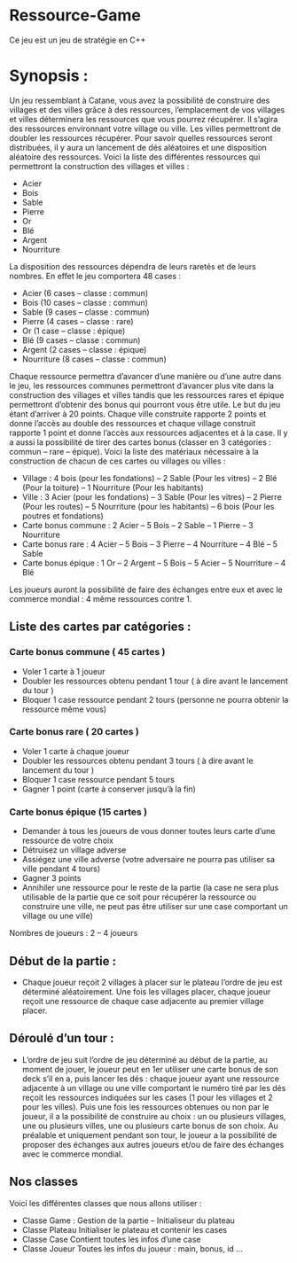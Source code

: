 # Ressource-Game
Ce jeu est un jeu de stratégie en C++ 

# Synopsis :
Un jeu ressemblant à Catane, vous avez la possibilité de construire des villages et des villes grâce à des ressources, l’emplacement de vos villages et villes déterminera les ressources que vous pourrez récupérer. Il s’agira des ressources environnant votre village ou ville. Les villes permettront de doubler les ressources récupérer. Pour savoir quelles ressources seront distribuées, il y aura un lancement de dés aléatoires et une disposition aléatoire des ressources. Voici la liste des différentes ressources qui permettront la construction des villages et villes :

-	Acier
-	Bois
-	Sable
-	Pierre
-	Or
-	Blé
-	Argent
-	Nourriture
  
La disposition des ressources dépendra de leurs raretés et de leurs nombres. En effet le jeu comportera 48 cases :

-	Acier (6 cases – classe : commun)
-	Bois (10 cases – classe : commun)
-	Sable (9 cases – classe : commun)
-	Pierre (4 cases – classe : rare)
-	Or (1 case – classe : épique)
-	Blé (9 cases – classe : commun)
-	Argent (2 cases – classe : épique)
-	Nourriture (8 cases – classe : commun)
  
Chaque ressource permettra d’avancer d’une manière ou d’une autre dans le jeu, les ressources communes permettront d’avancer plus vite dans la construction des villages et villes tandis que les ressources rares et épique permettront d’obtenir des bonus qui pourront vous être utile. Le but du jeu étant d’arriver à 20 points. Chaque ville construite rapporte 2 points et donne l’accès au double des ressources et chaque village construit rapporte 1 point et donne l’accès aux ressources adjacentes et à la case. Il y a aussi la possibilité de tirer des cartes bonus (classer en 3 catégories : commun – rare – épique). Voici la liste des matériaux nécessaire à la construction de chacun de ces cartes ou villages ou villes :

-	Village : 4 bois (pour les fondations) – 2 Sable (Pour les vitres) – 2 Blé (Pour la toiture) – 1 Nourriture (Pour les habitants)
-	Ville : 3 Acier (pour les fondations) – 3 Sable (Pour les vitres) – 2 Pierre (Pour les routes) – 5 Nourriture (pour les habitants) – 6 bois (Pour les poutres et fondations)
-	Carte bonus commune : 2 Acier – 5 Bois – 2 Sable – 1 Pierre – 3 Nourriture
-	Carte bonus rare : 4 Acier – 5 Bois – 3 Pierre – 4 Nourriture – 4 Blé – 5 Sable
-	Carte bonus épique : 1 Or – 2 Argent – 5 Bois – 5 Acier – 5 Nourriture – 4 Blé
  
Les joueurs auront la possibilité de faire des échanges entre eux et avec le commerce mondial : 4 même ressources contre 1.

## Liste des cartes par catégories : 

### Carte bonus commune ( 45 cartes ) 
-	Voler 1 carte à 1 joueur
-	Doubler les ressources obtenu pendant 1 tour ( à dire avant le lancement du tour )
-	Bloquer 1 case ressource pendant 2 tours (personne ne pourra obtenir la ressource même vous)
### Carte bonus rare ( 20 cartes )
-	Voler 1 carte à chaque joueur
-	Doubler les ressources obtenu pendant 3 tours ( à dire avant le lancement du tour )
-	Bloquer 1 case ressource pendant 5 tours
-	Gagner 1 point (carte à conserver jusqu’à la fin)
### Carte bonus épique (15 cartes )
-	Demander à tous les joueurs de vous donner toutes leurs carte d’une ressource de votre choix
-	Détruisez un village adverse
-	Assiégez une ville adverse (votre adversaire ne pourra pas utiliser sa ville pendant 4 tours)
-	Gagner 3 points
-	Annihiler une ressource pour le reste de la partie (la case ne sera plus utilisable de la partie que ce soit pour récupérer la ressource ou construire une ville, ne peut pas être utiliser sur une case comportant un village ou une ville)

Nombres de joueurs : 2 – 4 joueurs

## Début de la partie :
-	Chaque joueur reçoit 2 villages à placer sur le plateau l’ordre de jeu est déterminé aléatoirement. Une fois les villages placer, chaque joueur reçoit une ressource de chaque case adjacente au premier village placer.
  
## Déroulé d’un tour :
-	L’ordre de jeu suit l’ordre de jeu déterminé au début de la partie, au moment de jouer, le joueur peut en 1er utiliser une carte bonus de son deck s’il en a, puis lancer les dés : chaque joueur ayant une ressource adjacente à un village ou une ville comportant le numéro tiré par les dés reçoit les ressources indiquées sur les cases (1 pour les villages et 2 pour les villes). Puis une fois les ressources obtenues ou non par le joueur, il a la possibilité de construire au choix : un ou plusieurs villages, une ou plusieurs villes, une ou plusieurs carte bonus de son choix. Au préalable et uniquement pendant son tour, le joueur a la possibilité de proposer des échanges aux autres joueurs et/ou de faire des échanges avec le commerce mondial.

## Nos classes

Voici les différentes classes que nous allons utiliser :
-	Classe Game :
Gestion de la partie – Initialiseur du plateau
-	Classe Plateau
Initialiser le plateau et contenir les cases
-	Classe Case
Contient toutes les infos d’une case
-	Classe Joueur
Toutes les infos du joueur : main, bonus, id …

